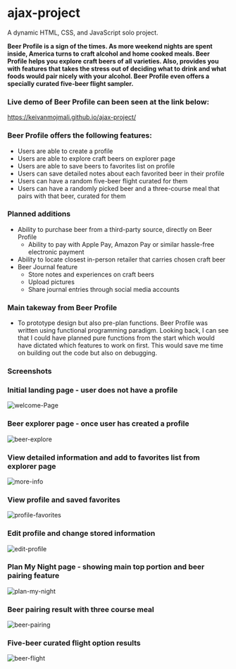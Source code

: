 # ajax-project

A dynamic HTML, CSS, and JavaScript solo project.

**Beer Profile is a sign of the times. As more weekend nights are spent inside, America turns to craft alcohol and home cooked meals. Beer Profile helps you explore craft beers of all varieties. Also, provides you with features that takes the stress out of deciding what to drink and what foods would pair nicely with your alcohol. Beer Profile even offers a specially curated five-beer flight sampler.** 

### Live demo of Beer Profile can been seen at the link below:
https://keivanmojmali.github.io/ajax-project/ 

### Beer Profile offers the following features: 
* Users are able to create a profile 
* Users are able to explore craft beers on explorer page
* Users are able to save beers to favorites list on profile
* Users can save detailed notes about each favorited beer in their profile
* Users can have a random five-beer flight curated for them
* Users can have a randomly picked beer and a three-course meal that pairs with that beer, curated for them 

### Planned additions
* Ability to purchase beer from a third-party source, directly on Beer Profile
  * Ability to pay with Apple Pay, Amazon Pay or similar hassle-free electronic payment
* Ability to locate closest in-person retailer that carries chosen craft beer 
* Beer Journal feature
  * Store notes and experiences on craft beers
  * Upload pictures 
  * Share journal entries through social media accounts 
  
### Main takeway from Beer Profile
* To prototype design but also pre-plan functions. Beer Profile was written using functional programming paradigm. 
Looking back, I can see that I could have planned pure functions from the start which would have dictated which features to
work on first. This would save me time on building out the code but also on debugging. 

### Screenshots 

### Initial landing page - user does not have a profile
![welcome-Page](Images/screen-shots/Welcome.png)


### Beer explorer page - once user has created a profile

![beer-explore](/Images/screen-shots/beer-explore.PNG)


### View detailed information and add to favorites list from explorer page

![more-info](Images/screen-shots/detailed-info.PNG)

### View profile and saved favorites

![profile-favorites](Images/screen-shots/profile-favs.PNG)

### Edit profile and change stored information 

![edit-profile](Images/screen-shots/edit-profile.PNG)

### Plan My Night page - showing main top portion and beer pairing feature

![plan-my-night](Images/screen-shots/plan-night.PNG)

### Beer pairing result with three course meal 

![beer-pairing](Images/screen-shots/beer-pairing.PNG)

### Five-beer curated flight option results

![beer-flight](Images/screen-shots/flight-option.PNG)





